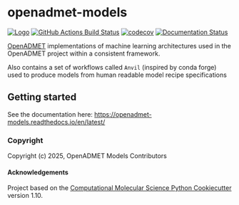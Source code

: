 openadmet-models
==============================
[//]: # (Badges)
[![Logo](https://img.shields.io/badge/OSMF-OpenADMET-%23002f4a)](https://openadmet.org/)
[![GitHub Actions Build Status](https://github.com/OpenADMET/openadmet_models/workflows/CI/badge.svg)](https://github.com/OpenADMET/openadmet_models/actions?query=workflow%3ACI)
[![codecov](https://codecov.io/gh/OpenADMET/openadmet_models/branch/main/graph/badge.svg)](https://codecov.io/gh/OpenADMET/openadmet_models/branch/main)
[![Documentation Status](https://readthedocs.org/projects/openadmet-models/badge/?version=latest)](https://openadmet-models.readthedocs.io/en/latest/?badge=latest)


[OpenADMET](https://openadmet.org/) implementations of machine learning architectures used in the OpenADMET project within a consistent framework.

Also contains a set of workflows called `Anvil` (inspired by conda forge) used to produce models from human readable model recipe specifications

## Getting started

See the documentation here: https://openadmet-models.readthedocs.io/en/latest/

### Copyright

Copyright (c) 2025, OpenADMET Models Contributors


#### Acknowledgements

Project based on the
[Computational Molecular Science Python Cookiecutter](https://github.com/molssi/cookiecutter-cms) version 1.10.
